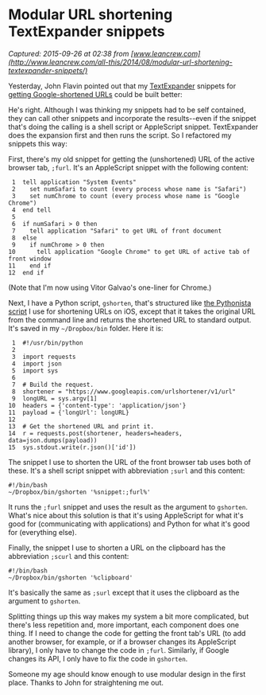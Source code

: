 # Modular URL shortening TextExpander snippets

_Captured: 2015-09-26 at 02:38 from [www.leancrew.com](http://www.leancrew.com/all-this/2014/08/modular-url-shortening-textexpander-snippets/)_

Yesterday, John Flavin pointed out that my [TextExpander](https://itunes.apple.com/us/app/textexpander-for-mac/id405274824?mt=12&uo=4&at=10l4Fv) snippets for [getting Google-shortened URLs](http://www.leancrew.com/all-this/2014/08/automatic-shortened-urls-via-google/) could be built better:

He's right. Although I was thinking my snippets had to be self contained, they can call other snippets and incorporate the results--even if the snippet that's doing the calling is a shell script or AppleScript snippet. TextExpander does the expansion first and then runs the script. So I refactored my snippets this way:

First, there's my old snippet for getting the (unshortened) URL of the active browser tab, `;furl`. It's an AppleScript snippet with the following content:
    
    
     1  tell application "System Events"
     2    set numSafari to count (every process whose name is "Safari")
     3    set numChrome to count (every process whose name is "Google Chrome")
     4  end tell
     5  
     6  if numSafari > 0 then
     7    tell application "Safari" to get URL of front document
     8  else
     9    if numChrome > 0 then
    10      tell application "Google Chrome" to get URL of active tab of front window
    11    end if
    12  end if
    
    

(Note that I'm now using Vitor Galvao's one-liner for Chrome.)

Next, I have a Python script, `gshorten`, that's structured like [the Pythonista script](http://www.leancrew.com/all-this/2014/08/automatic-shortened-urls-via-google/) I use for shortening URLs on iOS, except that it takes the original URL from the command line and returns the shortened URL to standard output. It's saved in my `~/Dropbox/bin` folder. Here it is:
    
    
     1  #!/usr/bin/python
     2  
     3  import requests
     4  import json
     5  import sys
     6  
     7  # Build the request.
     8  shortener = "https://www.googleapis.com/urlshortener/v1/url"
     9  longURL = sys.argv[1]
    10  headers = {'content-type': 'application/json'}
    11  payload = {'longUrl': longURL}
    12  
    13  # Get the shortened URL and print it.
    14  r = requests.post(shortener, headers=headers, data=json.dumps(payload))
    15  sys.stdout.write(r.json()['id'])
    
    

The snippet I use to shorten the URL of the front browser tab uses both of these. It's a shell script snippet with abbreviation `;surl` and this content:
    
    
    #!/bin/bash
    ~/Dropbox/bin/gshorten '%snippet:;furl%'

It runs the `;furl` snippet and uses the result as the argument to `gshorten`. What's nice about this solution is that it's using AppleScript for what it's good for (communicating with applications) and Python for what it's good for (everything else).

Finally, the snippet I use to shorten a URL on the clipboard has the abbreviation `;scurl` and this content:
    
    
    #!/bin/bash
    ~/Dropbox/bin/gshorten '%clipboard'

It's basically the same as `;surl` except that it uses the clipboard as the argument to `gshorten`.

Splitting things up this way makes my system a bit more complicated, but there's less repetition and, more important, each component does one thing. If I need to change the code for getting the front tab's URL (to add another browser, for example, or if a browser changes its AppleScript library), I only have to change the code in `;furl`. Similarly, if Google changes its API, I only have to fix the code in `gshorten`.

Someone my age should know enough to use modular design in the first place. Thanks to John for straightening me out.
